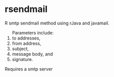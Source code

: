 rsendmail
=========

R smtp sendmail method using rJava and javamail.  

<ol>Parameters include: 
  <li>to addresses,</li>
  <li>from address,</li> 
  <li>subject,</li>
  <li>message body, and</li>
  <li>signature.</li>
</ol>

<p> Requires a smtp server</p>
